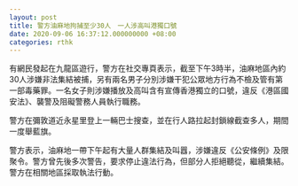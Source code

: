```yaml
---
layout: post
title: 警方油麻地拘捕至少30人　一人涉高叫港獨口號
date: 2020-09-06 16:37:12.000000000 +08:00
categories: rthk
---
```


有網民發起在九龍區遊行，警方在社交專頁表示，截至下午3時半，油麻地區內約30人涉嫌非法集結被捕，另有兩名男子分別涉嫌干犯公眾地方行為不檢及管有第一部毒藥罪。一名女子則涉嫌播放及高叫含有宣傳香港獨立的口號，違反《港區國安法》、襲警及阻礙警務人員執行職務。

警方在彌敦道近永星里登上一輛巴士搜查，並在行人路拉起封鎖線截查多人，期間一度舉藍旗。

警方表示，油麻地一帶下午起有大量人群集結及叫囂，涉嫌違反《公安條例》及限聚令。警方曾先後多次警告，要求停止違法行為，但部分人拒絕聽從，繼續集結。警方在相關地區採取執法行動。
